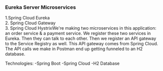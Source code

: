 <h3>Eureka Server Microservices</h3>
1.Spring Cloud Eureka<br>
2. Spring Cloud Gateway<br>
3. Spring Cloud Hystrix<br?


We're making two microservices in this application: an order service & a payment service. We register these two services in Eureka. Then they can talk to each other. Then we register an API gateway to the Service Registry as well. This API gateway comes from Spring Cloud. The API calls we make in Postman end up getting funneled to an H2 database.

Technologies:
-Spring Boot
-Spring Cloud
-H2 Database
